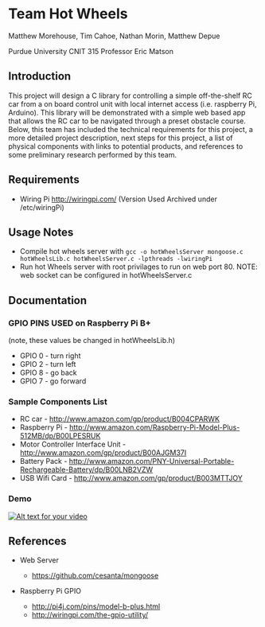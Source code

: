 # Team Hot Wheels
Matthew Morehouse, Tim Cahoe, Nathan Morin, Matthew Depue

Purdue University CNIT 315
Professor Eric Matson

## Introduction

This project will design a C library for controlling a simple off-the-shelf RC car from a on board control unit with local internet access (i.e. raspberry Pi, Arduino).  This library will be demonstrated with a simple web based app that allows the RC car to be navigated through a preset obstacle course.  Below, this team has included the technical requirements for this project, a more detailed project description, next steps for this project, a list of physical components with links to potential products, and references to some preliminary research performed by this team.

## Requirements
* Wiring Pi http://wiringpi.com/ (Version Used Archived under <root>/etc/wiringPi)

## Usage Notes
* Compile hot wheels server with 
```gcc -o hotWheelsServer mongoose.c hotWheelsLib.c hotWheelsServer.c -lpthreads -lwiringPi```
* Run hot Wheels server with root privilages to run on web port 80.  NOTE: web socket can be configured in hotWheelsServer.c

## Documentation

### GPIO PINS USED on Raspberry Pi B+ 
(note, these values be changed in hotWheelsLib.h)
* GPIO 0 - turn right
* GPIO 2 - turn left
* GPIO 8 - go back
* GPIO 7 - go forward

### Sample Components List
* RC car - http://www.amazon.com/gp/product/B004CPARWK
* Raspberry Pi - http://www.amazon.com/Raspberry-Pi-Model-Plus-512MB/dp/B00LPESRUK
* Motor Controller Interface Unit - http://www.amazon.com/gp/product/B00AJGM37I
* Battery Pack - http://www.amazon.com/PNY-Universal-Portable-Rechargeable-Battery/dp/B00LNB2VZW
* USB Wifi Card - http://www.amazon.com/gp/product/B003MTTJOY

### Demo
[![Alt text for your video](http://img.youtube.com/vi/eLvGa5sA3TI/0.jpg)](https://www.youtube.com/watch?v=eLvGa5sA3TI)


## References

* Web Server
  - https://github.com/cesanta/mongoose

* Raspberry Pi GPIO
  - http://pi4j.com/pins/model-b-plus.html
  - http://wiringpi.com/the-gpio-utility/
